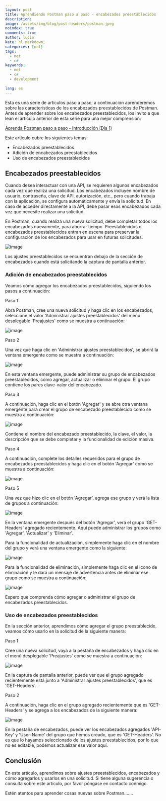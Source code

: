 ```yaml
---
layout: post
title: Aprendiendo Postman paso a paso - encabezados preestablecidos
description:
image: /assets/img/blog/post-headers/postman.jpeg
noindex: true
comments: true
author: lucio
kate: hl markdown;
categories: [net]
tags:
  - net
  - c#
keywords:
  - net
  - c#
  - development
  
lang: es
---
```


Esta es una serie de artículos paso a paso, a continuación aprenderemos sobre las características de los encabezados preestablecidos de Postman. Antes de aprender sobre los encabezados preestablecidos, los invito a que lean el artículo anterior de esta serie para una mejor comprensión:

[Aprenda Postman paso a paso - Introducción (Día 1)](https://vicenteguzman.com/maui_net/net/2022-04-25-introduccion-a-postman/)

Este artículo cubre los siguientes temas:

- Encabezados preestablecidos
- Adición de encabezados preestablecidos
- Uso de encabezados preestablecidos

## Encabezados preestablecidos
Cuando desea interactuar con una API, se requieren algunos encabezados cada vez que realiza una solicitud. Los encabezados incluyen nombre de usuario, contraseña, clave de API, autorización, etc., pero cuando trabaja con la aplicación, se configura automáticamente y envía la solicitud. En caso de acceder directamente a la API, debe pasar esos encabezados cada vez que necesite realizar una solicitud.

En Postman, cuando realiza una nueva solicitud, debe completar todos los encabezados nuevamente, para ahorrar tiempo. Preestablecidos o encabezados preestablecidos entran en escena para preservar la configuración de los encabezados para usar en futuras solicitudes.

![image](/assets/img/blog/tutorials/postman-encabezados/Imagen1.png)

Los ajustes preestablecidos se encuentran debajo de la sección de encabezados cuando está solicitando la captura de pantalla anterior.

### Adición de encabezados preestablecidos
Veamos cómo agregar los encabezados preestablecidos, siguiendo los pasos a continuación:

Paso 1

Abra Postman, cree una nueva solicitud y haga clic en los encabezados, seleccione el valor 'Administrar ajustes preestablecidos' del menú desplegable 'Preajustes' como se muestra a continuación:

![image](/assets/img/blog/tutorials/postman-encabezados/Imagen2.png)

Paso 2

Una vez que haga clic en 'Administrar ajustes preestablecidos', se abrirá la ventana emergente como se muestra a continuación:

![image](/assets/img/blog/tutorials/postman-encabezados/Imagen3.png)

En esta ventana emergente, puede administrar su grupo de encabezados preestablecidos, como agregar, actualizar o eliminar el grupo. El grupo contiene los pares clave-valor del encabezado.

Paso 3

A continuación, haga clic en el botón 'Agregar' y se abre otra ventana emergente para crear el grupo de encabezado preestablecido como se muestra a continuación:

![image](/assets/img/blog/tutorials/postman-encabezados/Imagen4.png)

Contiene el nombre del encabezado preestablecido, la clave, el valor, la descripción que se debe completar y la funcionalidad de edición masiva.

Paso 4

A continuación, complete los detalles requeridos para el grupo de encabezados preestablecidos y haga clic en el botón 'Agregar' como se muestra a continuación:

![image](/assets/img/blog/tutorials/postman-encabezados/Imagen5.png)

Paso 5

Una vez que hizo clic en el botón 'Agregar', agrega ese grupo y verá la lista de grupos a continuación:

![image](/assets/img/blog/tutorials/postman-encabezados/Imagen6.png)

En la ventana emergente después del botón 'Agregar', verá el grupo 'GET-Headers' agregado recientemente. Aquí puede administrar los grupos como 'Agregar', 'Actualizar' y 'Eliminar'.

Para la funcionalidad de actualización, simplemente haga clic en el nombre del grupo y verá una ventana emergente como la siguiente:

![image](/assets/img/blog/tutorials/postman-encabezados/Imagen7.png)


Para la funcionalidad de eliminación, simplemente haga clic en el icono de eliminación y le dará un mensaje de advertencia antes de eliminar ese grupo como se muestra a continuación:

![image](/assets/img/blog/tutorials/postman-encabezados/Imagen8.png)


Espero que comprenda cómo agregar o administrar el grupo de encabezados preestablecidos.

### Uso de encabezados preestablecidos

En la sección anterior, aprendimos cómo agregar el grupo preestablecido, veamos cómo usarlo en la solicitud de la siguiente manera:

Paso 1

Cree una nueva solicitud, vaya a la pestaña de encabezados y haga clic en el menú desplegable 'Preajustes' como se muestra a continuación:

![image](/assets/img/blog/tutorials/postman-encabezados/Imagen9.png)

En la captura de pantalla anterior, puede ver que el grupo agregado recientemente está junto a 'Administrar ajustes preestablecidos', que es 'GET-Headers'.

Paso 2

A continuación, haga clic en el grupo agregado recientemente que es 'GET-Headers' y se agrega a los encabezados de la siguiente manera:

![image](/assets/img/blog/tutorials/postman-encabezados/Imagen10.png)

En la pestaña de encabezados, puede ver los encabezados agregados 'API-Key' y 'User-Name' del grupo que hemos creado, que es 'GET-Headers'. No es que lo hayamos seleccionado de los ajustes preestablecidos, por lo que no es editable, podemos actualizar ese valor aquí.

## Conclusión

En este artículo, aprendimos sobre ajustes preestablecidos, encabezados y cómo agregarlos y usarlos en una solicitud. Si tiene alguna sugerencia o consulta sobre este artículo, por favor póngase en contacto conmigo.

Estén atentos para aprender cosas nuevas sobre Postman…....

